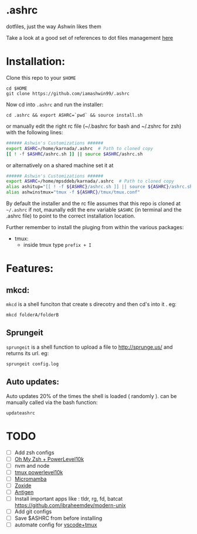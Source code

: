 # .ashrc

dotfiles, just the way Ashwin likes them

Take a look at a good set of references to dot files management  [here](https://github.com/webpro/awesome-dotfiles)

# Installation:

Clone this repo to your `$HOME`

```shell
cd $HOME
git clone https://github.com/iamashwin99/.ashrc
```

Now cd into `.ashrc` and run the installer:

```shell
cd .ashrc && export ASHRC=`pwd` && source install.sh
```

or manually edit the right rc file (~/.bashrc for bash and ~/.zshrc for zsh) with the following lines:

```bash
###### Ashwin's Customizations ######
export ASHRC=/home/karnada/.ashrc  # Path to cloned copy
[[ ! -f $ASHRC/ashrc.sh ]] || source $ASHRC/ashrc.sh
```
or alternatively on a shared machine set it at
```bash
###### Ashwin's Customizations ######
export ASHRC=/home/mpsddeb/karnada/.ashrc  # Path to cloned copy
alias ashitup="[[ ! -f ${ASHRC}/ashrc.sh ]] || source ${ASHRC}/ashrc.sh"
alias ashwinstmux="tmux -f ${ASHRC}/tmux/tmux.conf"
```
By default the installer and the rc file assumes that this repo is cloned at `~/.ashrc` if not, maunally edit the env variable `$ASHRC` (in terminal and the .ashrc file) to point to the correct installation location.

Further remember to install the pluging from within the various packages:
- tmux:
  - inside tmux type `prefix + I`

# Features:

## mkcd:

`mkcd` is a shell funciton that create s direcotry and then cd's into it . eg:

```shell
mkcd folderA/folderB
```

## Sprungeit

`sprungeit` is a shell function to upload a file to http://sprunge.us/ and returns its url. eg:

```shell
sprungeit config.log
```

## Auto updates:

Auto updates 20% of the times the shell is loaded ( randomly ).
can be manually called via the bash function:

```shell
updateashrc
```

# TODO

- [ ] Add zsh configs
- [ ] [Oh My Zsh + PowerLevel10k](https://dev.to/abdfnx/oh-my-zsh-powerlevel10k-cool-terminal-1no0)
- [ ] nvm and node
- [ ] [tmux powerlevel10k](https://blog.bapt.name/2020/04/25/terminal-setup-zsh-tmux-powerlevel10k/)
- [ ] [Micromamba](https://mamba.readthedocs.io/en/latest/installation.html)
- [ ] [Zoxide](https://github.com/ajeetdsouza/zoxide)
- [ ] [Antigen](https://github.com/zsh-users/antigen)
- [ ] Install important apps like : tldr, rg, fd, batcat https://github.com/ibraheemdev/modern-unix
- [ ] Add git configs
- [ ] Save $ASHRC from before installing
- [ ] automate config for [vscode+tmux](https://techspresso.dev/posts/tmux-and-vscode-persist-terminals-for-productivity-and-profit/)
